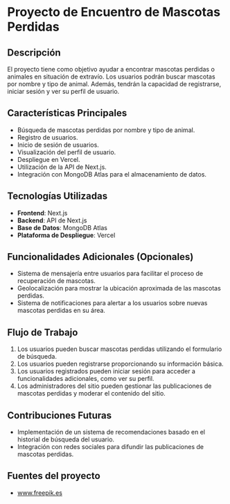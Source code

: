 # Proyecto de Encuentro de Mascotas Perdidas

## Descripción

El proyecto tiene como objetivo ayudar a encontrar mascotas perdidas o animales en situación de extravío. Los usuarios podrán buscar mascotas por nombre y tipo de animal. Además, tendrán la capacidad de registrarse, iniciar sesión y ver su perfil de usuario.

## Características Principales

- Búsqueda de mascotas perdidas por nombre y tipo de animal.
- Registro de usuarios.
- Inicio de sesión de usuarios.
- Visualización del perfil de usuario.
- Despliegue en Vercel.
- Utilización de la API de Next.js.
- Integración con MongoDB Atlas para el almacenamiento de datos.

## Tecnologías Utilizadas

- **Frontend**: Next.js
- **Backend**: API de Next.js
- **Base de Datos**: MongoDB Atlas
- **Plataforma de Despliegue**: Vercel

## Funcionalidades Adicionales (Opcionales)

- Sistema de mensajería entre usuarios para facilitar el proceso de recuperación de mascotas.
- Geolocalización para mostrar la ubicación aproximada de las mascotas perdidas.
- Sistema de notificaciones para alertar a los usuarios sobre nuevas mascotas perdidas en su área.

## Flujo de Trabajo

1. Los usuarios pueden buscar mascotas perdidas utilizando el formulario de búsqueda.
2. Los usuarios pueden registrarse proporcionando su información básica.
3. Los usuarios registrados pueden iniciar sesión para acceder a funcionalidades adicionales, como ver su perfil.
4. Los administradores del sitio pueden gestionar las publicaciones de mascotas perdidas y moderar el contenido del sitio.

## Contribuciones Futuras

- Implementación de un sistema de recomendaciones basado en el historial de búsqueda del usuario.
- Integración con redes sociales para difundir las publicaciones de mascotas perdidas.



## Fuentes del proyecto
- www.freepik.es